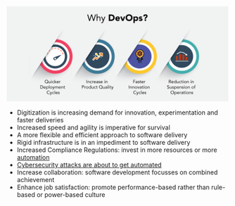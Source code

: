 [![](/assets/why.png)](https://devopssimulations.com/why-devops-2/)

* Digitization is increasing demand for innovation, experimentation and faster deliveries
* Increased speed and agility is imperative for survival
* A more flexible and efficient approach to software delivery
* Rigid infrastructure is in an impediment to software delivery
* Increased Compliance Regulations: invest in more resources or more [automation](https://www.cigen.com.au/cigenblog/how-rpa-increase-compliance-enterprise-automation)
* [Cybersecurity attacks are about to get automated](https://www.entrepreneur.com/article/325142)
* Increase collaboration: software development focusses on combined achievement
* Enhance job satisfaction: promote performance-based rather than rule-based or power-based culture 



